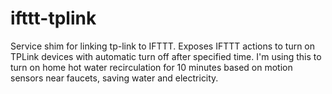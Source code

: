 # ifttt-tplink

Service shim for linking tp-link to IFTTT.  Exposes IFTTT actions to turn on TPLink devices with automatic turn off after specified time.  I'm using this to turn on home hot water recirculation for 10 minutes based on motion sensors near faucets, saving water and electricity.  
